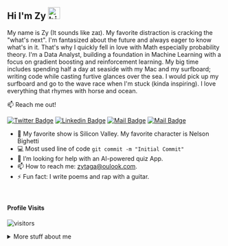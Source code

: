 ## Hi I'm Zy <img src="https://user-images.githubusercontent.com/1303154/88677602-1635ba80-d120-11ea-84d8-d263ba5fc3c0.gif" width="28px" alt="hi">

My name is Zy (It sounds like zaɪ). My favorite distraction is cracking the "what's next". I'm fantasized about the future and always eager to know what's in it. That's why I quickly fell in love with Math especially probability theory. I'm a Data Analyst, building a foundation in Machine Learning with a focus on gradient boosting and reinforcement learning. My big time includes spending half a day at seaside with my Mac and my surfboard; writing code while casting furtive glances over the sea. I would pick up my surfboard and go to the wave race when I'm stuck (kinda inspiring). I love everything that rhymes with horse and ocean. 

:mailbox: Reach me out!

[![Twitter Badge](https://img.shields.io/badge/-zy_taga-1ca0f1?style=flat&labelColor=1ca0f1&logo=twitter&logoColor=white&link=https://twitter.com/zytaga)](https://twitter.com/zytaga) [![Linkedin Badge](https://img.shields.io/badge/-zime_taga-0e76a8?style=flat&labelColor=0e76a8&logo=linkedin&logoColor=white)](https://www.linkedin.com/in/zime-taga/) [![Mail Badge](https://img.shields.io/badge/-zy_taga-e84393?style=flat&labelColor=e84393&logo=instagram&logoColor=white)](https://instagram.com/zimtagas) [![Mail Badge](https://img.shields.io/badge/-zime_taga-c0392b?style=flat&labelColor=c0392b&logo=gmail&logoColor=white)](mailto:zimtagas@gmail.com)

<!-- TODO: Add last video link -->

- 🔭 My favorite show is Silicon Valley. My favorite character is Nelson Bighetti
- :computer: Most used line of code `git commit -m "Initial Commit"`
- 🤔 I’m looking for help with an AI-powered quiz App.
- 📫 How to reach me: zytaga@oulook.com.
- ⚡ Fun fact: I write poems and rap with a guitar.

<br />

#### Profile Visits 

![visitors](https://visitor-badge.glitch.me/badge?page_id=zytaga.zytaga)

<details>
<summary>
  More stuff about me
</summary>

<br >

I’m currently zeroing in on my master's of Data Science at Skoltech. I love sharing knowledge, working with people from different background. I'm fixing to start a youtube channel to post short videos about my day-to-day at Skoltech.

#### Github Stats

![Ipenywis's github stats](https://github-readme-stats.vercel.app/api?username=zytaga&count_private=true&theme=tokyonight&hide=contribs,prs)
